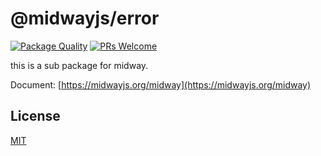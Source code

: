 # @midwayjs/error

[![Package Quality](http://npm.packagequality.com/shield/@midwayjs/error.svg)](http://packagequality.com/#?package=@midwayjs/error)
[![PRs Welcome](https://img.shields.io/badge/PRs-welcome-brightgreen.svg)](https://github.com/midwayjs/midway/pulls)

this is a sub package for midway.

Document: [https://midwayjs.org/midway](https://midwayjs.org/midway)

## License

[MIT]((http://github.com/midwayjs/midway/blob/master/LICENSE))
